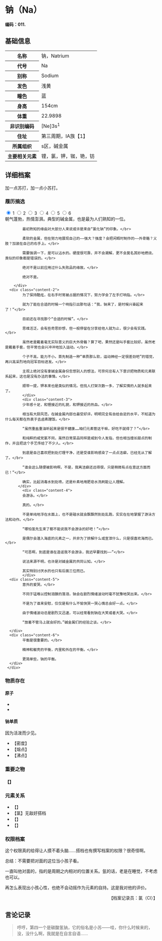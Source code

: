 # 钠（Na）

**编码：011.**

## 基础信息

<table id="chara">
	<tr><th>名称</th><td>钠，Natrium</td></tr>
  <tr><th>代号</th><td>Na</td></tr>
  <tr><th>别称</th><td>Sodium</td></tr>
  <tr><th>发色</th><td>浅黄</td></tr>
  <tr><th>瞳色</th><td>蓝</td></tr>
  <tr><th>身高</th><td>154cm</td></tr>
  <tr><th>体重</th><td>22.9898</td></tr>
  <tr><th>非识别编码</th><td>[Ne]3s<sup>1</sup></td></tr>
  <tr><th>住址</th><td>第三周期，ⅠA族【1】</td></tr>
  <tr><th>所属组织</th><td>s区，碱金属</td></tr>
  <tr><th>主要相关元素</th><td>锂，氯，钾，铷，铯，钫</td></tr>
</table>

## 详细档案

加一点苏打，加一点小苏打。

### 履历摘选

<section class="tabs">
	        <input id="tab-1" type="radio" name="radio-set" class="tab-selector-1" checked="checked" />
		    <label for="tab-1" class="tab-label-1">1</label>
	        <input id="tab-2" type="radio" name="radio-set" class="tab-selector-2" />
		    <label for="tab-2" class="tab-label-2">2</label>
	        <input id="tab-3" type="radio" name="radio-set" class="tab-selector-3" />
		    <label for="tab-3" class="tab-label-3">3</label>
	        <input id="tab-4" type="radio" name="radio-set" class="tab-selector-4" />
		    <label for="tab-4" class="tab-label-4">4</label>
          <input id="tab-5" type="radio" name="radio-set" class="tab-selector-5" />
        <label for="tab-5" class="tab-label-5">5</label>
          <input id="tab-6" type="radio" name="radio-set" class="tab-selector-6" />
        <label for="tab-6" class="tab-label-6">6</label>
 <div class="clear-shadow"></div>
	<div class="content">
			<div class="content-1">
			朝气蓬勃，热情澎湃。典型的碱金属，也是最为人们熟知的一位。</br>

			最初熟知的缘由对大部分人来说或许是来自“氯化钠”的印象。</br>

			柔软的金属，但在努力地展现自己的——强大？强度？会把闲暇时制作的——外骨骼？义肢？加装在自己的右手上。</br>

			需要强调一下，是可以沾水的。硬度很可靠，并不会潮解，更不会莫名其妙地燃烧，类似的印象都是错误的。</br>

			绝对不是以前应用过什么失败品的缘故。</br>

			绝对不是。

	  	</div>
  	  <div class="content-2">
			为了保持酷炫，在右手时常被占据的情况下，努力学会了左手打响指。</br>

			就为了能在合适的时候一个响指引出那句话：“我，钠来了，是时候兴奋起来了！”</br>

			目前还在寻找那个“合适的时候”。</br>

			思维活泛，会有些奇思妙想，但一般停留在分享给他人就为止，很少会有实践。</br>

			虽然老是戴着毫无实际意义的巨大外骨骼？算了吧，果然还是叫手套比较好。虽然老是戴着手套，但平常也会兴冲冲地加入运动。</br>

			个子不高，能力不小。首先制造一种“单质那么软，运动神经一定很差劲吧”的错觉，再兴高采烈地向冠军目标进发。</br>

			主观上绝对没有拿碱金属身份忽悠别人的想法，可奈何总有人下意识把物质和元素联系起来，这也是没有办法的事情。</br>

			顺带一提，钾本来也是类似的情况。但找人打架次数一多，了解实情的人就多起来了。
			</div>
			<div class="content-3">
			少年感十足，和锂接近的礼貌，和钾接近的热血。</br>

			相当有大厨风范，在碱金属内部也最受好评。明明完全有自给自足的水平，不知道为什么每天都在热衷于去卤素蹭饭。</br>

			“虽然重盐重油听起来是很不健康……咱们元素管这干嘛，好吃不就得了？”</br>

			和纯粹的咸党氯不同，虽然日常菜品同样是咸到令人发指，但也相当擅长甜点的制作，并且把这个手艺传给了不少人。</br>

			到底是自己喜欢把到处打理干净，还是受谁影响感染了一点点洁癖，已经无从了解了。</br>

			“谁会这么随便被影响啊，不是，我离洁癖还远得很，只是稍微有点在意这方面而已！”</br>

			确实，比起消毒水到处喷，还是朴素地用肥皂水洗刷能让人理解。
		  </div>
			<div class="content-4">
			会游泳。</br>

			真的。</br>

			不是单纯地浮在水面上，也不是碰水就会飘飘然到处乱跑，实实在在地掌握了游泳方法和动作。</br>

			“哪怕氢先生来了都不能说我不会游泳的好吧！”</br>

			是偶尔会潜入海底的元素之一，并非为了排解什么或宣泄什么，只是很喜欢海而已。</br>

			“可恶啊，到底是谁在造谣我不会游泳，我迟早要找到——”</br>

			说法来源不明，也许是对碱金属的共同认知。</br>

			其实特别讨厌水的也只有后面三位而已。
			</div>
      <div class="content-5">
			意外的爱哭。</br>

			不同于锰难以控制泪腺的落泪，钠会在剧烈情绪波动时毫不犹豫地哭出来。</br>

			不是为了谁来安慰，仅仅是有什么不愉快哭一哭心情总会好一点。</br>

			由于情绪波动总是剧烈又迅速，可以经常看到钠在大笑或者大哭。</br>

			“放着不管马上就会好的。”碱金属们的经验之谈。</br>

      </div>
      <div class="content-6">
			平衡是很重要的。</br>

			精神和躯壳的平衡，内里和外在的平衡。</br>

			更简单些，钠的平衡。
      </div>
	 </div>     
</section>

### 物质存在

#### 原子

-
-

#### 钠单质

因为活泼而少见。

- 【密度】
- 【熔点】
- 【沸点】

### 重要之物

#### 【】

### 元素关系

- 【】
- 【氯】无敌好搭档
- 【】
- 【】

### 权限档案

这个权限真的给得让人摸不着头脑……搭档也有撰写档案的权限？很奇怪啊。

总结：不需要把对面的这位当小孩子看。

一直叫他对面的，指的是周期之内相对的位置关系。氩的话，老是在睡觉，不考虑也可以。

再怎么表现出小孩心性，也绝不会动摇作为元素的自持。这是我对他的评价。

<p align="right">【档案记录员：氯（Cl）】</p>

## 言论记录

>哼哼，第四一个是碳酸氢钠，它的俗名是小苏——哇，你什么时候来的，没，没什么啊，我就是在自言自语……  
